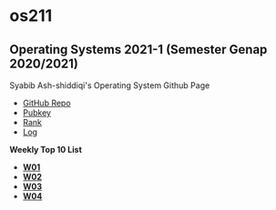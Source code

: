 # os211
## Operating Systems 2021-1 (Semester Genap 2020/2021)
Syabib Ash-shiddiqi's Operating System Github Page

* [GitHub Repo](https://github.com/Sasfort/os211/)
* [Pubkey](https://sasfort.github.io/os211/TXT/mypubkey.txt)
* [Rank](https://sasfort.github.io/os211/TXT/myrank.txt)
* [Log](https://sasfort.github.io/os211/TXT/mylog.txt)

**Weekly Top 10 List**
* <b>[W01](https://sasfort.github.io/os211/W01/)</b><br>
* <b>[W02](https://sasfort.github.io/os211/W02/)</b><br>
* <b>[W03](https://sasfort.github.io/os211/W03/)</b><br>
* <b>[W04](https://sasfort.github.io/os211/W04/)</b>
